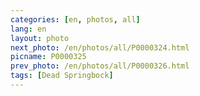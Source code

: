 ```yaml
---
categories: [en, photos, all]
lang: en
layout: photo
next_photo: /en/photos/all/P0000324.html
picname: P0000325
prev_photo: /en/photos/all/P0000326.html
tags: [Dead Springbock]
---
```

